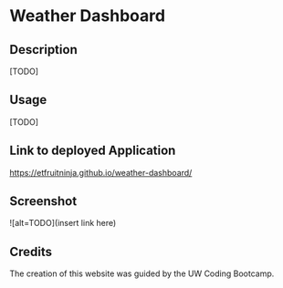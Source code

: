 # Weather Dashboard

## Description

[TODO]

## Usage

[TODO]

## Link to deployed Application
https://etfruitninja.github.io/weather-dashboard/

## Screenshot
![alt=TODO](insert link here)

## Credits

The creation of this website was guided by the UW Coding Bootcamp.